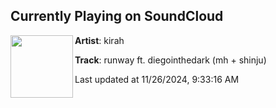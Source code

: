 ## Currently Playing on SoundCloud

[<img align="left" width="100" src="https://i1.sndcdn.com/artworks-aO7e2q8kecXf9JOz-CnlS6A-t500x500.jpg">](https://soundcloud.com/kirahlucent/runway-mp3)

**Artist**: kirah 

**Track**: runway ft. diegointhedark (mh + shinju)

Last updated at 11/26/2024, 9:33:16 AM
